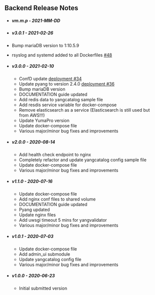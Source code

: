 ## Backend Release Notes

* ##### vm.m.p - 2021-MM-DD

* ##### v3.0.1 - 2021-02-26

* Bump mariaDB version to 1:10.5.9
* rsyslog and systemd added to all Dockerfiles [#48](https://github.com/YangCatalog/deployment/issues/48)

* ##### v3.0.0 - 2021-02-10

  * ConfD update [deployment #34](https://github.com/YangCatalog/deployment/issues/34)
  * Update pyang to version 2.4.0 [deployment #36]( https://github.com/YangCatalog/deployment/issues/36)
  * Bump mariaDB version
  * DOCUMENTATION guide updated
  * Add redis data to yangcatalog sample file
  * Add resdis service variable for docker-compose
  * Remove elasticsearch as a service (Elasticsearch is still used but from AWS!!!)
  * Update YumaPro version
  * Update docker-compose file
  * Various major/minor bug fixes and improvements
  
* ##### v2.0.0 - 2020-08-14

  * Add health check endpoint to nginx
  * Completely refactor and update yangcatalog config sample file
  * Update docker-compose file
  * Various major/minor bug fixes and improvements
  
* ##### v1.1.0 - 2020-07-16

  * Update docker-compose file
  * Add nginx conf files to shared volume
  * DOCUMENTATION guide updated
  * Pyang updated
  * Update nginx files
  * Add uwsgi timeout 5 mins for yangvalidator
  * Various major/minor bug fixes and improvements
  
* ##### v1.0.1 - 2020-07-03
  
  * Update docker-compose file
  * Add admin_ui submodule
  * Update yangcatalog config file
  * Various major/minor bug fixes and improvements
  
* ##### v1.0.0 - 2020-06-23

  * Initial submitted version
